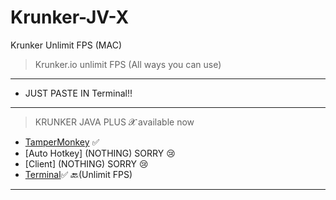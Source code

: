 # Krunker-JV-X
Krunker Unlimit FPS (MAC)
>Krunker.io unlimit FPS (All ways you can use)
__________________________________
- JUST PASTE IN Terminal!!
__________________________________
>KRUNKER JAVA PLUS 𝓧 available now 
- [TamperMonkey](https://github.com/Krunker-Java-plus-X/Krunker-JV-Hack) ✅
- [Auto Hotkey] (NOTHING) SORRY 😢
- [Client] (NOTHING) SORRY 😢
- [Terminal](https://github.com/Krunker-Java-plus-X/Krunker-JV-X)✅
   🔙(Unlimit FPS)
__________________________________
